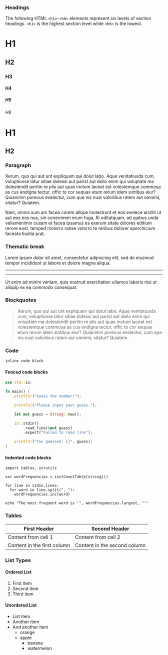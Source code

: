 
### Headings
The following HTML `<h1>—<h6>` elements represent six levels of section headings. `<h1>` is the highest section level while `<h6>` is the lowest.

# H1
## H2
### H3
#### H4
##### H5
###### H6

H1
===

H2
---

### Paragraph
Xerum, quo qui aut unt expliquam qui dolut labo. Aque venitatiusda cum, voluptionse latur sitiae dolessi aut parist aut dollo enim qui voluptate ma dolestendit peritin re plis aut quas inctum laceat est volestemque commosa as cus endigna tectur, offic to cor sequas etum rerum idem sintibus eiur? Quianimin porecus evelectur, cum que nis nust voloribus ratem aut omnimi, sitatur? Quiatem.

Nam, omnis sum am facea corem alique molestrunt et eos evelece arcillit ut aut eos eos nus, sin conecerem erum fuga. Ri oditatquam, ad quibus unda veliamenimin cusam et facea ipsamus es exerum sitate dolores editium rerore eost, temped molorro ratiae volorro te reribus dolorer sperchicium faceata tiustia prat.

### Thematic break

Lorem ipsum dolor sit amet, consectetur adipiscing elit, sed do eiusmod tempor incididunt ut labore et dolore magna aliqua.

---
  ***

Ut enim ad minim veniam, quis nostrud exercitation ullamco laboris nisi ut aliquip ex ea commodo consequat. 

### Blockquotes
> Xerum, quo qui aut unt expliquam qui dolut labo. Aque venitatiusda cum, voluptionse latur sitiae dolessi aut parist aut dollo enim qui voluptate ma dolestendit peritin re plis aut quas inctum laceat est volestemque commosa as cus endigna tectur, offic to cor sequas etum rerum idem sintibus eiur?
> Quianimin porecus evelectur, cum que nis nust voloribus ratem aut omnimi, sitatur? Quiatem.

### Code

`inline code block`

#### Fenced code blocks
```rust
use std::io;

fn main() {
    println!("Guess the number!");

    println!("Please input your guess.");

    let mut guess = String::new();

    io::stdin()
        .read_line(&mut guess)
        .expect("Failed to read line");

    println!("You guessed: {}", guess);
}
```

#### Indented code blocks

    import tables, strutils

    var wordFrequencies = initCountTable[string]()

    for line in stdin.lines:
      for word in line.split(", "):
        wordFrequencies.inc(word)

    echo "The most frequent word is '", wordFrequencies.largest, "'"

### Tables

First Header | Second Header
------------ | -------------
Content from cell 1 | Content from cell 2
Content in the first column | Content in the second column

### List Types
#### Ordered List
1. First item
2. Second item
3. Third item

#### Unordered List
- List item
- Another item
- And another item
  - orange
  - apple
    - banana
    - watermelon
